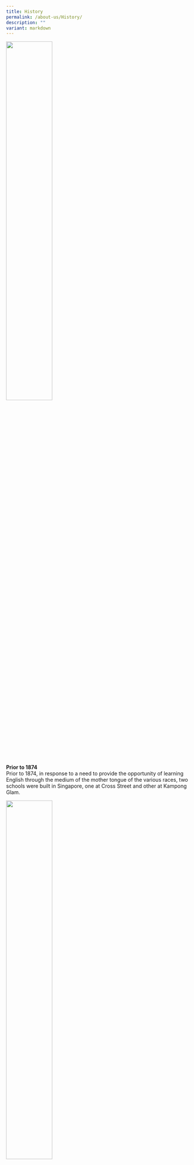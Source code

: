 ```yaml
---
title: History
permalink: /about-us/History/
description: ""
variant: markdown
---
```

<img style="width:50%;height:50%" src="/images/About%20us/History/H1NEW.jpg">

**Prior to 1874**  
Prior to 1874, in response to a need to provide the opportunity of learning English through the medium of the mother tongue of the various races, two schools were built in Singapore, one at Cross Street and other at Kampong Glam.

<img style="width:50%;height:50%" src="/images/About%20us/History/H2NEW.jpg">

**Establishment of School**  
As the numbers in the school at Cross Street grew, there was a plan to establish a training school to meet demands. But for some unknown reasons, this plan did not materialise. A new school, Outram Road School, built at Outram Road, was formally opened by the Governor of Singapore, Sir John Anderson on 26th February 1906. By Gazette notification in 1939 the word "Road" was deleted and the school was known as Outram School.

<img style="width:50%;height:50%" src="/images/About%20us/History/H3NEW.jpg">

**Early History From 1906**  
Outram School functioned as a Primary School. Acting as feeder school, Pearl's Hill Standard One proceeded to Standard Two at Outram. Likewise, Outram was the feeder school to Raffles Institution. The working arrangement between Pearl's Hill School and Outram School continued up to January 1953 whereas the working agreement between Outram and Raffles Institution ceased with the fall of Singapore in February 1942. After the war, Outram boys competed with other Government Primary School pupils in securing places in Government Secondary Schools.

<img style="width:50%;height:50%" src="/images/About%20us/History/H4NEW.jpg">

**Lost Records (1906 to 1942)**  
Under the orders of the Education Department, Mr SG Mohamed Ghows, who was Outram's Principal in 1941, sent all Outram School's records to the Pasir Panjang English School for safe keeping. Subsequently, this school suffered a direct hit during the Japanese War and with it went all Outram's past records, from 1906 to 1942.

<img style="width:30%;height:50%" src="/images/About%20us/History/H1NEW.gif">

**Conversion into a Secondary School in 1954**  
O n 1st January 1954, Outram ceased to be a purely Primary School and was converted to a four year Secondary Commercial School with a four year secondary school course leading to the School Certificate of Commercial Education of the London Chamber of Commerce. With the conversion, the school motto was changed from "ON TO SUCCESS" to "LABOR OMNIA VINCIT" – Labour Conquers All. The School's crest was also changed.

<img style="width:30%;height:50%" src="/images/About%20us/History/H5NEW.jpg">

**Significant Events from 1954 to Present**  
1957 - The first group of candidates took the London Chamber of Commerce School Certificate of Commercial Education Examination which became the Secondary School Leaving Examination  
  
1958 - Girls were admitted to the school for the first time
 
1961 - The school was renamed Outram Secondary School  
  
1964 - The first group of Secondary 4 students took the Examination for the Cambridge Overseas School Certificate and the school leavers no longer took the London Chamber of Commerce Examination  
  
1965 - The Old Outramians' Association was formed  
  
1968 - The school moved to its premises at York Hill, off Chin Swee Road. The school site at Outram Road was demolished in November/December 1968 to make way for Urban Renewal and Development. The Outram Secondary School Advisory Committee was formed  
  
1969 - The school was converted to a multi-purpose Secondary School offering academic education with commercial bias at Upper Secondary level. However, in recent years, this emphasis has changed to the Sciences and the Humanities. The Higher School Certificate in Commercial Education was introduced for the first time in Singapore. Outram was the only school in Singapore with Commercial Education up to H.S.C. Level till 1973.  
  
1976 - The Foundation Stone of the Swimming Pool Complex was laid by the late Mr Hon Sui Sen, Minister for Finance and Member of Parliament for Havelock.  
  
1977 - The Swimming Pool Complex was completed and officially opened by Mr Hon Sui Sen on 15th October, 1977  
  
1979 - A three year Pre-University course was introduced. A new School Advisory Committee comprising entirely of old boys and ex-teachers was formed  
  
1983 - The Ministry of Education piloted the School Executive Committees in some schools, one of which was Outram.  
  
1988 - The pilot Outram School Executive Committee was taken off by the Ministry of Education.  
  
1994 - Outram moved to its site at 10, Winstedt Road in June to make way for the redevelopment of a new premises at York Hill.  
  
1996 - Outram celebrated its 90th anniversary 1998 - Outram moved back to the present site in June.

<img style="width:50%;height:50%" src="/images/About%20us/History/H6NEW.jpg">

1999 - Opening Ceremony of the new premises at York Hill on 28 August  
  
2006 - Outram Centennial Celebrations and Launch of the Outram Centennial Commemorative&nbsp;Book "Labor&nbsp;Conquers All - 100 years of Outram Secondary School."  
  
2007 - Launch of South 4 Centre of Excellence for Business and Enterprise.  
  
2007 - First school in Singapore to offer GCE 'O' Level Business Studies as one of the 'O' Level Subjects  
  
2007 - Niche Programme School for Rock climbing  
  
2008 - One of two secondary schools in Singapore to offer "introduction to Enterprise Development" as an Applied Subject in collaboration with Singapore Polytechnic, School of Business

2016 - Outram celebrated its 110th anniversary with a Homecoming Carnival and a Homecoming Dinner and launched its 110th Anniversary Commemorative Book "Reminisce, Re-live, Reconnect"

  

2016 - Opening Ceremony of the new Indoor Sports Hall (ISH)&nbsp;

  

2018 - The school began its re-envisioning exercise in response to the changing educational needs in the new century. Together with the school staff, the following changes were made:

*   New vision: Lifelong Learners . Innovative Leaders . Caring Contributors

2019 - Outram Secondary School was proud to celebrate Bicentennial SG, which marked 200 years since Sir Stamford Raffles’ arrival in the nation as well as key historical events that have taken place since 1819.

2024 - Outram Secondary School 2025 Student Handbook 9 In January 2026, Outram Secondary School will embark on a significant chapter in its rich history with its relocation to a new campus in Sengkang to meet the growing demand for school places in Sengkang and Punggol. While retaining its heritage and name, students enrolled before the relocation will remain at the York Hill campus until the end of 2027, ensuring minimal disruption to their education. The final cohort at York Hill will be the 2024 Secondary 1 intake, with the campus ceasing operations after their graduation. From 2026, the school will welcome new Secondary 1 students at its state-of-the-art Sengkang campus. This relocation underscores Outram Secondary School’s commitment to nurturing lifelong learners and leaders of integrity while embracing new opportunities for growth and development. As the school moves forward, it remains committed to its mission of developing students who will make meaningful contributions to society, while continuing to honor the values and traditions that have defined its legacy.